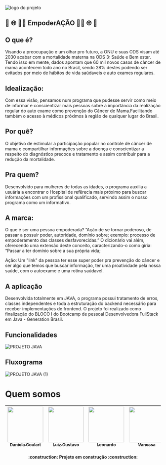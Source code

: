 ![logo do projeto](https://user-images.githubusercontent.com/95032107/152813621-91d3dd94-0249-4efb-a6e6-0261f6f5a6bc.png)

## :crystal_ball: :globe_with_meridians: :woman_technologist: EmpoderAÇÃO :woman_technologist: :globe_with_meridians: :crystal_ball:

 
 
 ## O que é?
Visando a preocupação e um olhar pro futuro, a ONU e suas ODS visam até 2030 acabar com a mortalidade materna na ODS 3: Saúde e Bem estar. Tendo isso em mente, dados apontam que 60 mil novos casos de câncer de mama acontecem todo ano no Brasil, sendo 28% destes podendo ser evitados por meio de hábitos de vida saúdaveis e auto exames regulares.

## Idealização:
Com essa visão, pensamos num programa que pudesse servir como meio de informar e conscientizar mais pessoas sobre a importância da realização regular do auto exame como prevenção do Câncer de Mama.Facilitando também o acesso à médicos próximos à região de qualquer lugar do Brasil.

## Por quê?
O objetivo de estimular a participação popular no controle de câncer de mama e compartilhar informações sobre a doença e conscientizar a respeito do diagnóstico precoce e tratamento e assim contribuir para a redução da mortalidade. 

## Pra quem?
Desenvolvido para mulheres de todas as idades, o programa auxilia a usuária a encontrar o Hospital de refêrecia mais próximo para buscar informações com um profissional qualificado, servindo assim o nosso programa como um informativo.

## A marca: 
O que é ser uma pessoa empoderada?
“Ação de se tornar poderoso, de passar a possuir poder, autoridade, domínio sobre; exemplo: processo de empoderamento das classes desfavorecidas.” O dicionário vai além, oferecendo uma extensão deste conceito, caracterizando-o como gíria: “Passar a ter domínio sobre a sua própria vida;

Ação: 
Um "link" da pessoa ter esse super poder pra prevenção do câncer e ser algo que temos que buscar informação, ter uma proatividade pela  nossa saúde, com o autoexame e uma rotina saúdavel.


## A aplicação 

Desenvolvida totalmente em JAVA, o programa possui tratamento de erros, classes independentes e toda a estruturação do backend necessário para receber implementações de frontend. 
O projeto foi realizado como finalização do BLOCO I do Bootcamp de pessoal Desenvolvedora FullStack em Java - Generation Brasil.

## Funcionalidades
![PROJETO JAVA](https://user-images.githubusercontent.com/95032107/152816108-0dee551a-39fa-4fc1-8c8e-1f0a8d44b350.png)



## Fluxograma

![PROJETO JAVA (1)](https://user-images.githubusercontent.com/95032107/152816128-72e2adce-d82a-49b3-8268-88a85473111a.png)


# Quem somos
| [<img src="https://avatars.githubusercontent.com/u/95032107?v=4" width=115><br><sub>Daniela Goulart</sub>](https://github.com/danigoulart) |  [<img src="https://avatars.githubusercontent.com/u/91089946?v=4" width=115><br><sub>Luiz Gustavo</sub>](https://github.com/LGustavoMachado) |  [<img src="https://user-images.githubusercontent.com/95032107/152820097-590e8efa-7a4f-43a0-bb59-83c0415980ed.png" width=115><br><sub>Leonardo</sub>](https://github.com/leodsc) |   [<img src="https://avatars.githubusercontent.com/u/98328341?v=4" width=115><br><sub>Vanessa</sub>](https://github.com/vanessa-nvr) |  [<img src="https://avatars.githubusercontent.com/u/91750608?v=4" width=115><br><sub>João Victor</sub>](https://github.com/victorcosta1) | [<img src="https://user-images.githubusercontent.com/95032107/152822289-ece05534-abd3-450e-9fa9-5f7e5f29fee5.png" width=115><br><sub>Erika Kuo</sub>](https://github.com/erikakuo) | |  [<img src="https://user-images.githubusercontent.com/95032107/152822329-a3832b42-81a8-439e-9a69-8a17d40ecf98.png" width=115><br><sub>Lucas Silva</sub>](https://github.com/lucasbrlos) 
| :---: | :---: | :---: |  :---: |  :---: | :---: |  :---: |  :---: |



<h4 align="center"> 
    :construction:  Projeto em construção  :construction:
</h4>
